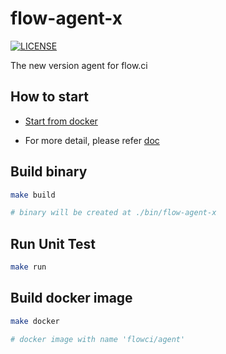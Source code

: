 flow-agent-x
============

[![LICENSE](https://img.shields.io/github/license/pingcap/tidb.svg)](https://github.com/pingcap/tidb/blob/master/LICENSE)  

The new version agent for flow.ci

## How to start

- [Start from docker](https://github.com/FlowCI/docker)

- For more detail, please refer [doc](https://github.com/flowci/docs)

## Build binary

```bash
make build

# binary will be created at ./bin/flow-agent-x
```

## Run Unit Test

```bash
make run
```

## Build docker image
```bash
make docker

# docker image with name 'flowci/agent'
```